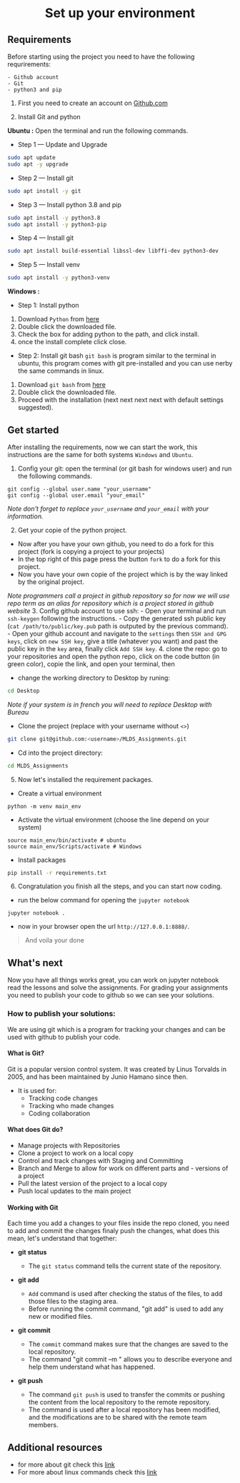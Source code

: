 <h1 align="center">Set up your environment</h1>

## Requirements
Before starting using the project you need to have the following requrirements:
```
- Github account
- Git
- python3 and pip
```
1. First you need to create an account on [Github.com](https://github.com/signup?ref_cta=Sign+up&ref_loc=header+logged+out&ref_page=%2F&source=header-home)

2. Install Git and python

**Ubuntu :**
Open the terminal and run the following commands.
- Step 1 — Update and Upgrade
```bash
sudo apt update
sudo apt -y upgrade
```
- Step 2 — Install git
```bash
sudo apt install -y git 
```
- Step 3 — Install python 3.8 and pip
```bash
sudo apt install -y python3.8
sudo apt install -y python3-pip
```
- Step 4 — Install git
```bash
sudo apt install build-essential libssl-dev libffi-dev python3-dev
```
- Step 5 — Install venv
```bash
sudo apt install -y python3-venv
```
**Windows :**
- Step 1: Install python
1. Download `Python` from [here](https://www.python.org/ftp/python/3.8.5/python-3.8.5-amd64.exe)
2. Double click the downloaded file.
3. Check the box for adding python to the path, and click install.
4. once the install complete click close.
- Step 2: Install git bash
`git bash` is program similar to the terminal in ubuntu, this program comes with git pre-installed and you can use nerby the same commands in linux.
1. Download `git bash` from [here](https://git-scm.com/download/win)
2. Double click the downloaded file.
3. Proceed with the installation (next next next next with default settings suggested).

## Get started
After installing the requirements, now we can start the work, this instructions are the same for both systems `Windows` and `Ubuntu`.
1. Config your git:
open the terminal (or git bash for windows user) and run the following commands.
```
git config --global user.name "your_username"
git config --global user.email "your_email"
```
*Note don't forget to replace `your_username` and `your_email` with your information.*

2. Get your copie of the python project.
- Now after you have your own github, you need to do a fork for this project (fork is copying a project to your projects)
- In the top right of this page press the button `fork` to do a fork for this project.
- Now you have your own copie of the project which is by the way linked by the original project.

*Note programmers call a project in github repository so for now we will use repo term as an alias for repository which is a project stored in github website*
3. Config github account to use ssh: 
    - Open your terminal and run `ssh-keygen` following the instructions.
    - Copy the generated ssh public key (`cat /path/to/public/key.pub` path is outputed by the previous command).
    - Open your github account and navigate to the `settings` then `SSH and GPG keys`, click on `new SSH key`, give a title (whatever you want) and past the public key in the `key` area, finally click `Add SSH key`.
4. clone the repo:
go to your repositories and open the python repo, click on the code button (in green color), copie the link, and open your terminal, then 
- change the working directory to Desktop by runing:
```bash
cd Desktop
```
*Note if your system is in french you will need to replace Desktop with Bureau*
- Clone the project (replace <username> with your username without `<>`)
```bash
git clone git@github.com:<username>/MLDS_Assignments.git
```
- Cd into the project directory:
```bash
cd MLDS_Assignments
```
5. Now let's installed the requirement packages.
- Create a virtual environment
```shell
python -m venv main_env
```
- Activate the virtual environment (choose the line depend on your system)
```shell
source main_env/bin/activate # ubuntu
source main_env/Scripts/activate # Windows
```
- Install packages
```bash
pip install -r requirements.txt
```
6. Congratulation you finish all the steps, and you can start now coding.
- run the below command for opening the `jupyter notebook`
```
jupyter notebook .
```
- now in your browser open the url `http://127.0.0.1:8888/`.
>   And voila your done

## What's next
Now you have all things works great, you can work on jupyter notebook read the lessons and solve the assignments.
For grading your assignments you need to publish your code to github so we can see your solutions.

### How to publish your solutions:
We are using git which is a program for tracking your changes and can be used with github to publish your code.
#### What is Git?
Git is a popular version control system. It was created by Linus Torvalds in 2005, and has been maintained by Junio Hamano since then.

- It is used for:
    - Tracking code changes
    - Tracking who made changes
    - Coding collaboration
#### What does Git do?
- Manage projects with Repositories
- Clone a project to work on a local copy
- Control and track changes with Staging and Committing
- Branch and Merge to allow for work on different parts and - versions of a project
- Pull the latest version of the project to a local copy
- Push local updates to the main project

#### Working with Git
Each time you add a changes to your files inside the repo cloned, you need to add and commit the changes finaly push the changes, what does this mean, let's understand that together:

- **git status**
    - The `git status` command tells the current state of the repository.

- **git add**
    - `Add` command is used after checking the status of the files, to add those files to the staging area.
    - Before running the commit command, "git add" is used to add any new or modified files. 
- **git commit**
    - The `commit` command makes sure that the changes are saved to the local repository.
    - The command "git commit –m <message>" allows you to describe everyone and help them understand what has happened.
- **git push**
    - The command `git push` is used to transfer the commits or pushing the content from the local repository to the remote repository.
    - The command is used after a local repository has been modified, and the modifications are to be shared with the remote team members.

## Additional resources
- for more about git check this [link](https://www.w3schools.com/git/) 
- For more about linux commands check this [link](https://cheatography.com/davechild/cheat-sheets/linux-command-line/) 

